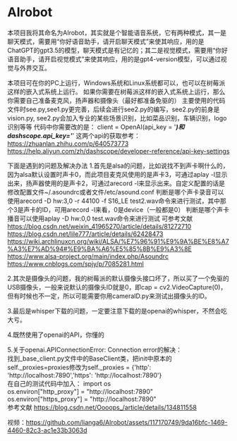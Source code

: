 # AIrobot
本项目我将其命名为AIrobot，其实就是个智能语音系统，它有两种模式，其一是聊天模式，需要用“你好语音助手，请开启聊天模式”来使其响应，用的是ChatGPT的gpt3.5的模型，聊天模式是有记忆的；其二是视觉模式，需要用“你好语音助手，请开启视觉模式”来使其响应，用的是gpt4-version模型，可以通过视觉与外界交互。

本项目可在你的PC上运行，Windows系统和Linux系统都可以，也可以在树莓派这样的嵌入式系统上运行。
如果你需要在树莓派这样的嵌入式系统上运行，那么你需要自己准备麦克风，扬声器和摄像头（最好都准备免驱的）
主要使用的代码文件时see.py,see1.py更完善，后续会进行see2.py的编写，see2.py的前身是vision.py, see2.py会加入专业的某些场景识别，比如菜品识别，车辆识别，logo识别等等
代码中你需要改的是：
client = OpenAI(api_key = '***********************)和
dashscope.api_key='***********************'
这两个api的获取参考：
https://zhuanlan.zhihu.com/p/640573773
https://help.aliyun.com/zh/dashscope/developer-reference/api-key-settings


下面是遇到的问题及解决办法
1.首先是alsa的问题，比如说找不到声卡啊什么的，因为alsa默认设置时声卡0，而此项目麦克风使用的是声卡3，可通过aplay -l显示出来，扬声器使用的是声卡2，可通过arecord -l来显示出来。自定义配置的话是修改配置文件~/.asoundrc或者文件/etc/asound.conf
  判断是哪个声卡录音可以使用arecord -D hw:3,0 -r 44100 -f S16_LE test2.wav命令来进行测试，其中那个3是声卡的ID，可用arecord -l来看，0是device（一般都是0）
  判断是哪个声卡播音可以使用aplay -D hw:0,0 test.wav命令来进行测试
  可参考文献 https://blog.csdn.net/weixin_41965270/article/details/81272710
            https://blog.csdn.net/lile777/article/details/62428473
            https://wiki.archlinuxcn.org/wiki/ALSA/%E7%96%91%E9%9A%BE%E8%A7%A3%E7%AD%94#%E9%BA%A6%E5%85%8B%E9%A3%8E
            https://www.alsa-project.org/main/index.php/Asoundrc
            https://www.cnblogs.com/spjy/p/7085281.html  
              
2.其次是摄像头的问题，我的树莓派的默认摄像头接口坏了，所以买了一个免驱的USB摄像头，一般来说默认的摄像头ID就是0，即cap = cv2.VideoCapture(0)，但有时候也不一定，所以可能需要你用cameraID.py来测试出摄像头的ID。  

3.最后是whisper下载的问题，一定要注意下载的是openai的whisper，不然会吃大亏。  

4.既然使用了openai的API，你懂的  

5.关于openai.APIConnectionError: Connection error的解决：  
  找到_base_client.py文件中的BaseClient类，把init中原本的self._proxies=proxies修改为self._proxies = {'http': 'http://localhost:7890','https': 'http://localhost:7890'}  
  在自己的测试代码中加入：
  import os  
  os.environ["http_proxy"] = "http://localhost:7890"  
  os.environ["https_proxy"] = "http://localhost:7890"  
  参考文献  https://blog.csdn.net/Oooops_/article/details/134811558





视频：https://github.com/lianga6/AIrobot/assets/117170749/9da16bfc-1469-4460-82c3-ac1e33b3063d


